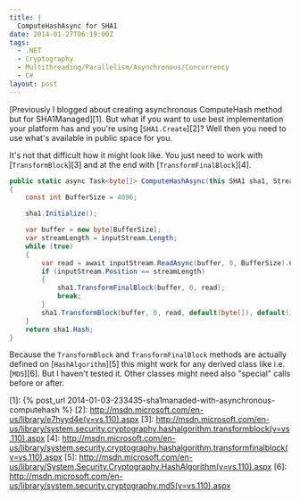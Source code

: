 ```yaml
---
title: |
  ComputeHashAsync for SHA1
date: 2014-01-27T06:19:00Z
tags:
  - .NET
  - Cryptography
  - Multithreading/Parallelism/Asynchronous/Concurrency
  - C#
layout: post
---
```

[Previously I blogged about creating asynchronous ComputeHash method but for SHA1Managed][1]. But what if you want to use best implementation your platform has and you're using [`SHA1.Create`][2]? Well then you need to use what's available in public space for you.

<!-- excerpt -->

It's not that difficult how it might look like. You just need to work with [`TransformBlock`][3] and at the end with [`TransformFinalBlock`][4].

```csharp
public static async Task<byte[]> ComputeHashAsync(this SHA1 sha1, Stream inputStream)
{
	const int BufferSize = 4096;

	sha1.Initialize();

	var buffer = new byte[BufferSize];
	var streamLength = inputStream.Length;
	while (true)
	{
		var read = await inputStream.ReadAsync(buffer, 0, BufferSize).ConfigureAwait(false);
		if (inputStream.Position == streamLength)
		{
			sha1.TransformFinalBlock(buffer, 0, read);
			break;
		}
		sha1.TransformBlock(buffer, 0, read, default(byte[]), default(int));
	}
	return sha1.Hash;
}
```

Because the `TransformBlock` and `TransformFinalBlock` methods are actually defined on [`HashAlgorithm`][5] this might work for any derived class like i.e. [`MD5`][6]. But I haven't tested it. Other classes might need also "special" calls before or after.

[1]: {% post_url 2014-01-03-233435-sha1manaded-with-asynchronous-computehash %}
[2]: http://msdn.microsoft.com/en-us/library/e7hyyd4e(v=vs.110).aspx
[3]: http://msdn.microsoft.com/en-us/library/system.security.cryptography.hashalgorithm.transformblock(v=vs.110).aspx
[4]: http://msdn.microsoft.com/en-us/library/system.security.cryptography.hashalgorithm.transformfinalblock(v=vs.110).aspx
[5]: http://msdn.microsoft.com/en-us/library/System.Security.Cryptography.HashAlgorithm(v=vs.110).aspx
[6]: http://msdn.microsoft.com/en-us/library/system.security.cryptography.md5(v=vs.110).aspx